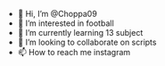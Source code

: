 - 👋 Hi, I’m @Choppa09
- 👀 I’m interested in football
- 🌱 I’m currently learning 13 subject
- 💞️ I’m looking to collaborate on scripts 
- 📫 How to reach me instagram

<!---
Choppa09/Choppa09 is a ✨ special ✨ repository because its `README.md` (this file) appears on your GitHub profile.
You can click the Preview link to take a look at your changes.
--->
